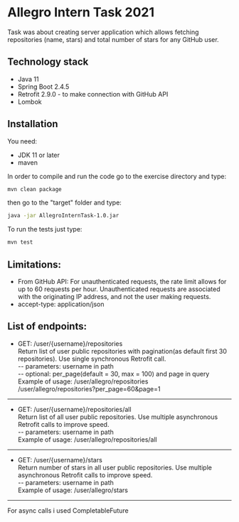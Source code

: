 # Allegro Intern Task 2021

Task was about creating server application which allows fetching repositories (name, stars) and total number of stars for any GitHub user. 

## Technology stack
- Java 11
- Spring Boot 2.4.5
- Retrofit 2.9.0 - to make connection with GitHub API
- Lombok
## Installation
You need:
- JDK 11 or later
- maven

In order to compile and run the code go to the exercise directory and type:
```bash
mvn clean package
```
then go to the "target" folder and type:
```bash
java -jar AllegroInternTask-1.0.jar
```


To run the tests just type:

```bash
mvn test
```
## Limitations:
- From GitHub API: For unauthenticated requests, the rate limit allows for up to 60 requests per hour. Unauthenticated requests are associated with the originating IP address, and not the user making requests.
- accept-type: application/json 
## List of endpoints:
- GET: /user/{username}/repositories\
Return list of user public repositories with pagination(as default first 30 repositories). Use single synchronous Retrofit call.\
-- parameters: username in path\
-- optional: per_page(default = 30, max = 100) and page in query\
Example of usage: 
/user/allegro/repositories\
/user/allegro/repositories?per_page=60&page=1
---
- GET: /user/{username}/repositories/all\
Return list of all user public repositories. Use multiple asynchronous Retrofit calls to improve speed.\
-- parameters: username in path\
Example of usage: 
/user/allegro/repositories/all
---
- GET: /user/{username}/stars\
Return number of stars in all user public repositories. Use multiple asynchronous Retrofit calls to improve speed.\
-- parameters: username in path\
Example of usage: 
/user/allegro/stars
---
For async calls i used CompletableFuture